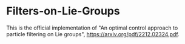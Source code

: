# Filters-on-Lie-Groups

This is the official implementation of "An optimal control approach to particle filtering on Lie groups", https://arxiv.org/pdf/2212.02324.pdf.
